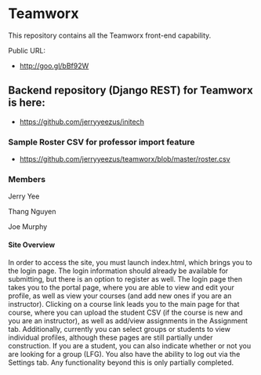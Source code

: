 # Teamworx
This repository contains all the Teamworx front-end capability.

Public URL: 
  - http://goo.gl/bBf92W

## Backend repository (Django REST) for Teamworx is here:
  - https://github.com/jerryyeezus/initech

### Sample Roster CSV for professor import feature
  - https://github.com/jerryyeezus/teamworx/blob/master/roster.csv
  
### Members

Jerry Yee

Thang Nguyen

Joe Murphy

#### Site Overview

In order to access the site, you must launch index.html, which brings you to the login page. The login information should already be available
for submitting, but there is an option to register as well. The login page then takes you to the portal page, where you are able to view
and edit your profile, as well as view your courses (and add new ones if you are an instructor). Clicking on a course link leads you
to the main page for that course, where you can upload the student CSV (if the course is new and you are an instructor), as well as add/view
assignments in the Assignment tab. Additionally, currently you can select groups or students to view individual profiles, although these pages are
still partially under construction. If you are a student, you can also indicate whether or not you are looking for a group (LFG).
You also have the ability to log out via the Settings tab. Any functionality beyond this is only partially completed.

